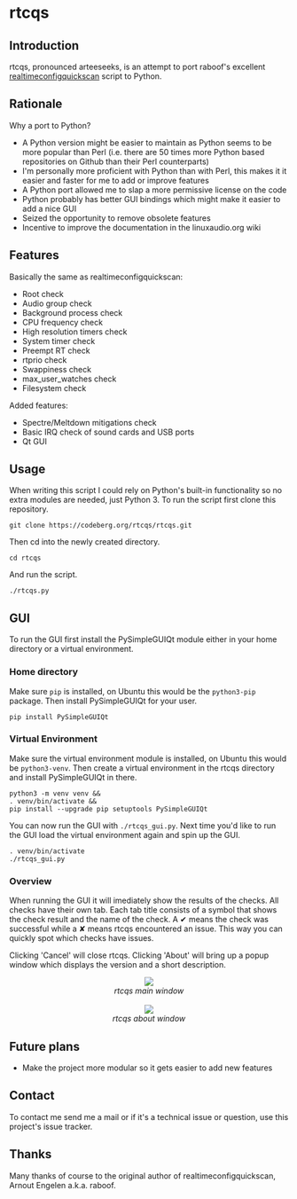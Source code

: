 # rtcqs

## Introduction

rtcqs, pronounced arteeseeks, is an attempt to port raboof's excellent [realtimeconfigquickscan](https://github.com/raboof/realtimeconfigquickscan) script to Python.

## Rationale

Why a port to Python?
- A Python version might be easier to maintain as Python seems to be more popular than Perl (i.e. there are 50 times more Python based repositories on Github than their Perl counterparts)
- I'm personally more proficient with Python than with Perl, this makes it it easier and faster for me to add or improve features
- A Python port allowed me to slap a more permissive license on the code
- Python probably has better GUI bindings which might make it easier to add a nice GUI
- Seized the opportunity to remove obsolete features
- Incentive to improve the documentation in the linuxaudio.org wiki

## Features

Basically the same as realtimeconfigquickscan:
- Root check
- Audio group check
- Background process check
- CPU frequency check
- High resolution timers check
- System timer check
- Preempt RT check
- rtprio check
- Swappiness check
- max_user_watches check
- Filesystem check

Added features:
- Spectre/Meltdown mitigations check
- Basic IRQ check of sound cards and USB ports
- Qt GUI

## Usage

When writing this script I could rely on Python's built-in functionality so no extra modules are needed, just Python 3. To run the script first clone this repository.

```
git clone https://codeberg.org/rtcqs/rtcqs.git
```

Then cd into the newly created directory.

```
cd rtcqs
```

And run the script.

```
./rtcqs.py
```

## GUI

To run the GUI first install the PySimpleGUIQt module either in your home directory or a virtual environment.

### Home directory

Make sure `pip` is installed, on Ubuntu this would be the `python3-pip` package. Then install PySimpleGUIQt for your user.

```
pip install PySimpleGUIQt
```

### Virtual Environment

Make sure the virtual environment module is installed, on Ubuntu this would be `python3-venv`. Then create a virtual environment in the rtcqs directory and install PySimpleGUIQt in there.

```
python3 -m venv venv &&
. venv/bin/activate &&
pip install --upgrade pip setuptools PySimpleGUIQt
```

You can now run the GUI with `./rtcqs_gui.py`. Next time you'd like to run the GUI load the virtual environment again and spin up the GUI.

```
. venv/bin/activate
./rtcqs_gui.py
```

### Overview

When running the GUI it will imediately show the results of the checks. All checks have their own tab. Each tab title consists of a symbol that shows the check result and the name of the check. A ✔ means the check was successful while a ✘ means rtcqs encountered an issue. This way you can quickly spot which checks have issues.

Clicking 'Cancel' will close rtcqs. Clicking 'About' will bring up a popup window which displays the version and a short description.

<div style="text-align:center"><em>

<img src="https://codeberg.org/attachments/8aaff793-d9b5-42f1-8c98-3d98ef31853d">
<br>
rtcqs main window
<br>
<br>
<img src="https://codeberg.org/attachments/832bbca7-24d2-4a36-8e04-3f6a03438243">
<br>
rtcqs about window

</em></div>

## Future plans

- Make the project more modular so it gets easier to add new features

## Contact

To contact me send me a mail or if it's a technical issue or question, use this project's issue tracker.

## Thanks

Many thanks of course to the original author of realtimeconfigquickscan, Arnout Engelen a.k.a. raboof.